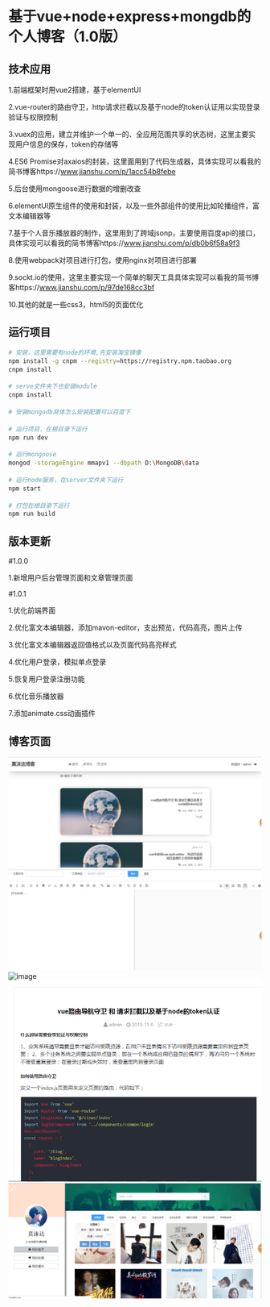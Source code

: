 # 基于vue+node+express+mongdb的个人博客（1.0版）

## 技术应用

  1.前端框架时用vue2搭建，基于elementUI
  
  2.vue-router的路由守卫，http请求拦截以及基于node的token认证用以实现登录验证与权限控制
  
  3.vuex的应用，建立并维护一个单一的、全应用范围共享的状态树，这里主要实现用户信息的保存，token的存储等
  
  4.ES6 Promise对axaios的封装，这里面用到了代码生成器，具体实现可以看我的简书博客https://www.jianshu.com/p/1acc54b8febe
  
  5.后台使用mongoose进行数据的增删改查
  
  6.elementUI原生组件的使用和封装，以及一些外部组件的使用比如轮播组件，富文本编辑器等
  
  7.基于个人音乐播放器的制作，这里用到了跨域jsonp，主要使用百度api的接口，具体实现可以看我的简书博客https://www.jianshu.com/p/db0b6f58a9f3
  
  8.使用webpack对项目进行打包，使用nginx对项目进行部署
  
  9.sockt.io的使用，这里主要实现一个简单的聊天工具具体实现可以看我的简书博客https://www.jianshu.com/p/97de168cc3bf
  
  10.其他的就是一些css3，html5的页面优化
  

## 运行项目

``` bash
# 安装，这里需要有node的环境,先安装淘宝镜像
npm install -g cnpm --registry=https://registry.npm.taobao.org
cnpm install

# serve文件夹下也安装module
cnpm install

# 安装mongodb具体怎么安装配置可以百度下

# 运行项目，在根目录下运行
npm run dev

# 运行mongoose
mongod -storageEngine mmapv1 --dbpath D:\MongoDB\data

# 运行node服务，在server文件夹下运行
npm start

# 打包在根目录下运行
npm run build
```
## 版本更新
#1.0.0

1.新增用户后台管理页面和文章管理页面

#1.0.1

1.优化前端界面

2.优化富文本编辑器，添加mavon-editor，支出预览，代码高亮，图片上传

3.优化富文本编辑器返回值格式以及页面代码高亮样式

4.优化用户登录，模拟单点登录

5.恢复用户登录注册功能

6.优化音乐播放器

7.添加animate.css动画插件

## 博客页面

![image](https://github.com/a1218331130/vueBlog/blob/master/static/blogImage/%E4%B8%BB%E9%A1%B5.PNG)
![image](https://github.com/a1218331130/vueBlog/blob/master/static/blogImage/%E5%8F%91%E5%B8%83.PNG)
![image](https://github.com/a1218331130/vueBlog/blob/master/static/blogImage/%E7%99%BB%E9%99%86%E9%A1%B5%E9%9D%A2.PNG)
![image](https://github.com/a1218331130/vueBlog/blob/master/static/blogImage/%E8%AF%A6%E6%83%85.PNG)
![image](https://github.com/a1218331130/vueBlog/blob/master/static/blogImage/%E9%9F%B3%E4%B9%90%E6%92%AD%E6%94%BE%E5%99%A8.png)
